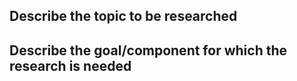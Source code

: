 Describe the topic to be researched
---
<!-- Include any background information and available resources. -->


Describe the goal/component for which the research is needed
---
<!-- A clear and concise description of for which component/goal is the research needed -->

